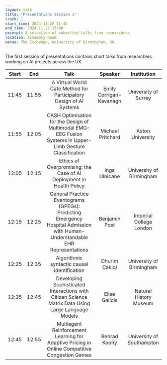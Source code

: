 ```yaml
---
layout: talk
title: "Presentations Session 1"
track: 1
start_time: 2024-11-22 11:45
end_time: 2024-11-22 13:00
excerpt: A selection of submitted talks from researchers.
location: Assembly Room
venue: The Exchange, University of Birmingham, UK.
---
```



The first session of presentations contains short talks from researchers working on AI projects across the UK.

| Start   | End    | Talk                                                                                                                        | Speaker                |  Institution              |
|  :----: | :----: |   :----:                                                                                                                    |   :----:               |   :----:                  | 
| 11:45   | 11:55  | A Virtual World Café Method for Participatory Design of AI Systems                                                          | Emily Corrigan-Kavanagh| University of Surrey      |
| 11:55   | 12:05  | CASH Optimisation for the Design of Multimodal EMG-EEG Fusion Systems in Upper-Limb Gesture Classification                  | Michael Pritchard      | Aston University          |
| 12:05   | 12:15  | Ethics of Overpromising: the Case of AI Deployment in Health Policy                                                         | Inga Ulnicane          | University of Birmingham  |
| 12:15   | 12:25  | General Practice Eventograms (GPEGs): Predicting Emergency Hospital Admission with Human-Understandable EHR Representations | Benjamin Post          | Imperial College London   |
| 12:25   | 12:35  | Algorithmic syntactic causal identification                                                                                 | Dhurim	Cakiqi          | University of Birmingham  |
| 12:35   | 12:45  | Developing Sophisticated Interactions with Citizen Science Matrix Data Using Large Language Models                          | Elise Gallois          | Natural History Museum    |
| 12:45   | 12:55  | Multiagent Reinforcement Learning for Adaptive Pricing in Online Competitive Congestion Games                               | Behrad	Koohy           | University of Southampton |
